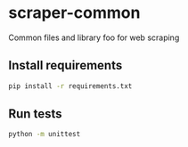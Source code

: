 # scraper-common
Common files and library foo for web scraping

## Install requirements

```bash
pip install -r requirements.txt
```

## Run tests

```bash
python -m unittest
```
